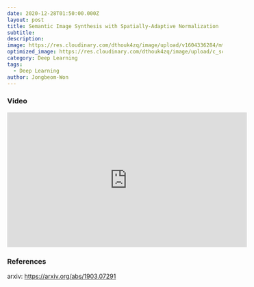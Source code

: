 ```yaml
---
date: 2020-12-28T01:50:00.000Z
layout: post
title: Semantic Image Synthesis with Spatially-Adaptive Normalization
subtitle: 
description: 
image: https://res.cloudinary.com/dthouk4zq/image/upload/v1604336284/mtl_wjb5ii.jpg
optimized_image: https://res.cloudinary.com/dthouk4zq/image/upload/c_scale,w_380/v1604336284/mtl_wjb5ii.png
category: Deep Learning
tags:
  - Deep Learning
author: Jongbeom-Won
---
```


### Video
<iframe width="560" height="315" src="https://www.youtube.com/embed/keWxPIVzFd8" frameborder="0" allow="accelerometer; autoplay; clipboard-write; encrypted-media; gyroscope; picture-in-picture" allowfullscreen></iframe>

### References
arxiv: https://arxiv.org/abs/1903.07291

